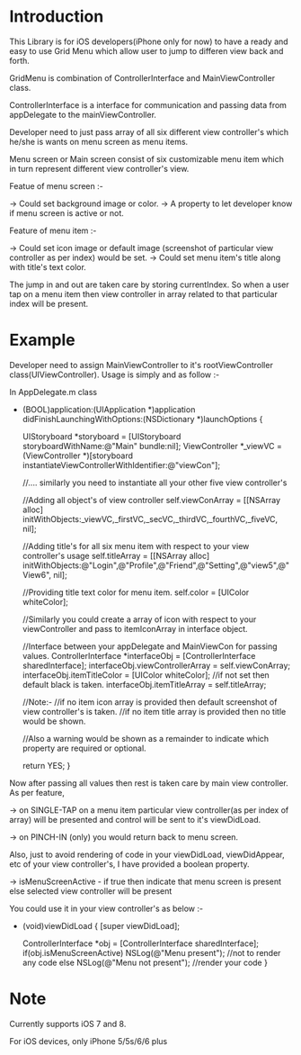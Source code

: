 Introduction
========

This Library is for iOS developers(iPhone only for now) to have a ready and easy to use Grid Menu which allow user to jump to differen view back and forth.

GridMenu is combination of ControllerInterface and MainViewController class.

ControllerInterface is a interface for communication and passing data from appDelegate to the mainViewController.

Developer need to just pass array of all six different view controller's which he/she is wants on menu screen as menu items.

Menu screen or Main screen consist of six customizable menu item which in turn represent different view controller's view.

Featue of menu screen :-
  
  -> Could set background image or color.
  -> A property to let developer know if menu screen is active or not.
  
Feature of menu item :-

  -> Could set icon image or default image (screenshot of particular view controller as per index) would be set.
  -> Could set menu item's title along with title's text color.
  
The jump in and out are taken care by storing currentIndex. So when a user tap on a menu item then view controller in array related to that particular index will be present.


Example
=======

Developer need to assign MainViewController to it's rootViewController class(UIViewController).
Usage is simply and as follow :-

In AppDelegate.m class

   
- (BOOL)application:(UIApplication *)application didFinishLaunchingWithOptions:(NSDictionary *)launchOptions {

    UIStoryboard *storyboard = [UIStoryboard storyboardWithName:@"Main" bundle:nil];
    ViewController *_viewVC = (ViewController *)[storyboard instantiateViewControllerWithIdentifier:@"viewCon"];
    
    //.... similarly you need to instantiate all your other five view controller's
    
    //Adding all object's of view controller
    self.viewConArray = [[NSArray alloc] initWithObjects:_viewVC,_firstVC,_secVC,_thirdVC,_fourthVC,_fiveVC, nil];
    
    //Adding title's for all six menu item with respect to your view controller's usage
    self.titleArray = [[NSArray alloc] initWithObjects:@"Login",@"Profile",@"Friend",@"Setting",@"view5",@"View6", nil];
    
    //Providing title text color for menu item.
    self.color = [UIColor whiteColor];
    
    //Similarly you could create a array of icon with respect to your viewController and pass to itemIconArray in interface object.
    
    //Interface between your appDelegate and MainViewCon for passing values.
    ControllerInterface *interfaceObj = [ControllerInterface sharedInterface];
    interfaceObj.viewControllerArray = self.viewConArray;
    interfaceObj.itemTitleColor = [UIColor whiteColor];      //if not set then default black is taken.
    interfaceObj.itemTitleArray = self.titleArray;
    
    //Note:-
    //if no item icon array is provided then default screenshot of view controller's is taken.
    //if no item title array is provided then no title would be shown.
    
    //Also a warning would be shown as a remainder to indicate which property are required or optional.
    
    return YES;
}

Now after passing all values then rest is taken care by main view controller. As per feature,

  -> on SINGLE-TAP on a menu item particular view controller(as per index of array) will be presented and control will be sent to it's viewDidLoad.
  
  -> on PINCH-IN (only) you would return back to menu screen.
  
Also, just to avoid rendering of code in your viewDidLoad, viewDidAppear, etc of your view controller's, I have provided a boolean property.

  -> isMenuScreenActive - if true then indicate that menu screen is present else selected view controller will be present
  
You could use it in your view controller's as below :-

- (void)viewDidLoad {
    [super viewDidLoad];

    ControllerInterface *obj = [ControllerInterface sharedInterface];
    if(obj.isMenuScreenActive)
        NSLog(@"Menu present");       //not to render any code
    else
        NSLog(@"Menu not present");    //render your code
}

Note
====
Currently supports iOS 7 and 8.

For iOS devices, only iPhone 5/5s/6/6 plus
